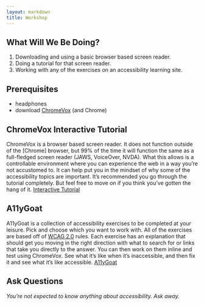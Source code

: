 ```yaml
---
layout: markdown
title: Workshop
---
```


## What Will We Be Doing?

 1. Downloading and using a basic browser based screen reader.
 2. Doing a tutorial for that screen reader.
 3. Working with any of the exercises on an accessibility learning site.

## Prerequisites

 * headphones
 * download [ChromeVox](http://www.chromevox.com/) (and Chrome)

## ChromeVox Interactive Tutorial

ChromeVox is a browser based screen reader. It does not function outside of the [Chrome] browser, but 99% of the time it will function the same as a full-fledged screen reader (JAWS, VoiceOver, NVDA). What this allows is a controllable environment where you can experience the web in a way you’re not accustomed to. It can help put you in the mindset of why some of the accessibility topics are important. It’s recommended you go through the tutorial completely. But feel free to move on if you think you’ve gotten the hang of it. [Interactive Tutorial](http://www.chromevox.com/tutorial/index.html)

## A11yGoat
A11yGoat is a collection of accessibility exercises to be completed at your leisure. Pick and choose which you want to work with. All of the exercises are based off of [WCAG 2.0](http://www.w3.org/TR/WCAG20/) rules. Each exercise has an explanation that should get you moving in the right direction with what to search for or links that take you directly to the answer. You can then work on them inline and test using ChromeVox. See what it’s like when it’s inaccessible, and then fix it and see what it’s like accessible. [A11yGoat](http://jazahn.github.io/A11yGoat/)

## Ask Questions
*You’re not expected to know anything about accessibility. Ask away.*